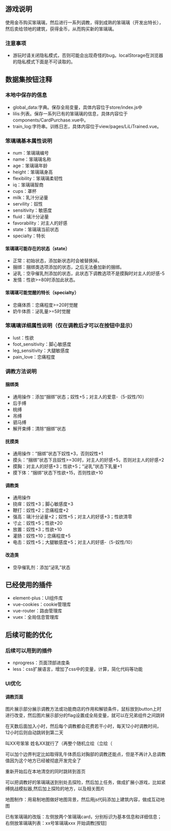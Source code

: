 ## 游戏说明
使用金币购买笨璃璃，然后进行一系列调教，得到成熟的笨璃璃（开发出特长），然后卖给领地的建筑，获得金币，从而购买新的笨璃璃。
### 注意事项
- 游玩时请关闭隐私模式，否则可能会出现奇怪的bug。localStorage在浏览器的隐私模式下面是不可读取的。

## 数据集按钮注释
### 本地中保存的信息
- global_data:字典。保存全局变量，具体内容位于store/index.js中
- lilis:列表。保存一系列已有的笨璃璃的信息，具体内容位于components/CardPurchase.vue中。
- train_log:字符串。训练日志，具体内容位于view/pages/LiLiTrained.vue。
### 笨璃璃基本属性说明
- num：笨璃璃编号
- name：笨璃璃名称
- age：笨璃璃年龄
- height：笨璃璃身高
- flexibility：笨璃璃柔韧性
- iq：笨璃璃智商
- cups：罩杯
- milk：乳汁分泌量
- servility：奴性
- sensitivity：敏感度
- fluid：璃汁分泌量
- favorability：对主人的好感
- state：笨璃璃当前状态
- specialty：特长
#### 笨璃璃可能存在的状态（state）
- 正常：初始状态，添加新状态时会被替换掉。
- 捆绑：捆绑类选项添加的状态，之后无法叠加新的捆绑。
- 泌乳：空孕催乳剂添加的状态，此状态下调教选项不是摸胸时对主人的好感-5
- 发情：性欲>=80时添加此状态。

#### 笨璃璃可能觉醒的特长（specialty）

- 恋痛体质：恋痛程度>=20时觉醒
- 奶牛体质：泌乳量>=5时觉醒

### 笨璃璃详细属性说明（仅在调教后才可以在按钮中显示）
- lust：性欲
- foot_sensitivity：脚心敏感度
- leg_sensitivity：大腿敏感度
- pain_love：恋痛程度

### 调教方法说明

#### 捆绑类

- 通用操作：添加“捆绑”状态；奴性+5；对主人的爱意-（5-奴性/10）
- 后手缚
- 桃缚
- 吊缚
- 驷马缚
- 解开束缚：清除“捆绑”状态

#### 抚摸类

- 通用操作：“捆绑”状态下奴性+3，否则奴性+1
- 摸头：“捆绑”状态下且奴性>=30时，对主人的好感+5，否则对主人的好感+2
- 摸胸：对主人的好感+3；性欲+5；“泌乳”状态下乳量+1
- 摸下体：“捆绑”状态下性欲+15，否则性欲+10

#### 调教类

- 通用操作
- 挠痒：奴性+3；脚心敏感度+3
- 鞭打：奴性+2；恋痛程度+2
- 强高：璃汁分泌量+2；奴性+5；对主人的好感+3；性欲清零
- 寸止：奴性+5；性欲+20
- 放置：奴性+3；性欲+10
- 灌肠：奴性+10；恋痛程度+5
- 电击：奴性+5；大腿敏感度+5；对主人的好感-（5-奴性/10）

#### 改造类

- 空孕催乳剂：添加“泌乳”状态



## 已经使用的插件
- element-plus：UI组件库
- vue-cookies：cookie管理库
- vue-router：路由管理库
- vuex：全局信息管理库

## 后续可能的优化
### 后续可以用到的插件
- nprogress：页面顶部进度条
- less：css扩展语言，增加了css中的变量，计算，简化代码等功能
### UI优化
#### 调教页面

图片展示部分展示调教方法或功能商店的作用和解锁条件，鼠标放到button上时进行改变，然后图片展示部分的flag设置成全局变量，就可以在兄弟组件之间跳转

在天数后面加入小时，然后每个调教都会花费若干小时，每天12小时调教时间，12小时后则自动跳转到第二天

叫XX号笨笨 姓名XX就行了（再整个随机立绘（立绘（

可以加个边界判定比如取得乳牛体质后对胸部的调教还能点，但是不再计入总调教值因为这个地方已经被彻底开发完全了

重新开始后在本地清空的同时跳转到首页

可以把调教好的笨璃璃送到别处去探险，然后加上任务，做成扩展小游戏，比如紧缚挑战模拟器,然后加上探险的地方，以及相关图片

地图制作：用易制地图做好地图背景，然后用js代码添加上建筑内容，做成互动地图

已有笨璃璃的改版：左侧放两个笨璃璃card，分别标识为基本信息和详细信息；右侧放笨璃璃列表：xx号笨璃璃xxx  开始调教[按钮]



